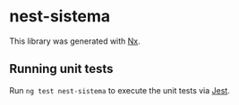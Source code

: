 # nest-sistema

This library was generated with [Nx](https://nx.dev).

## Running unit tests

Run `ng test nest-sistema` to execute the unit tests via [Jest](https://jestjs.io).
